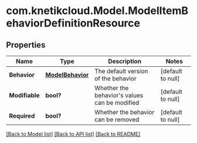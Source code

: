 # com.knetikcloud.Model.ModelItemBehaviorDefinitionResource
## Properties

Name | Type | Description | Notes
------------ | ------------- | ------------- | -------------
**Behavior** | [**ModelBehavior**](ModelBehavior.md) | The default version of the behavior | [default to null]
**Modifiable** | **bool?** | Whether the behavior&#39;s values can be modified | [default to null]
**Required** | **bool?** | Whether the behavior can be removed | [default to null]

[[Back to Model list]](../README.md#documentation-for-models) [[Back to API list]](../README.md#documentation-for-api-endpoints) [[Back to README]](../README.md)

